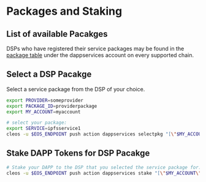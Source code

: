 Packages and Staking
====================

## List of available Pacakges
DSPs who have registered their service packages may be found in the [package table](https://kylin.eosx.io/account/dappservices?mode=contract&sub=tables&table=package&lowerBound=&upperBound=&limit=100) under the dappservices account on every supported chain.

## Select a DSP Pacakge
Select a service package from the DSP of your choice.  

```bash
export PROVIDER=someprovider
export PACKAGE_ID=providerpackage
export MY_ACCOUNT=myaccount

# select your package: 
export SERVICE=ipfsservice1
cleos -u $EOS_ENDPOINT push action dappservices selectpkg "[\"$MY_ACCOUNT\",\"$PROVIDER\",\"$SERVICE\",\"$PACKAGE_ID\"]" -p $MY_ACCOUNT@active
```

## Stake DAPP Tokens for DSP Pacakge
```bash
# Stake your DAPP to the DSP that you selected the service package for:
cleos -u $EOS_ENDPOINT push action dappservices stake "[\"$MY_ACCOUNT\",\"$PROVIDER\",\"$SERVICE\",\"50.0000 DAPP\"]' -p $MY_ACCOUNT@active
```